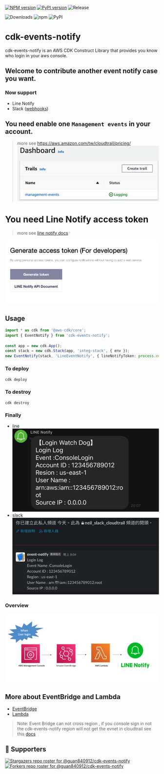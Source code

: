[![NPM version](https://badge.fury.io/js/cdk-events-notify.svg)](https://badge.fury.io/js/cdk-events-notify)
[![PyPI version](https://badge.fury.io/py/cdk-events-notify.svg)](https://badge.fury.io/py/cdk-events-notify)
![Release](https://github.com/guan840912/cdk-s3bucket/workflows/Release/badge.svg)

![Downloads](https://img.shields.io/badge/-DOWNLOADS:-brightgreen?color=gray)
![npm](https://img.shields.io/npm/dt/cdk-events-notify?label=npm&color=orange)
![PyPI](https://img.shields.io/pypi/dm/cdk-events-notify?label=pypi&color=blue)

# cdk-events-notify
cdk-events-notify is an AWS CDK Construct Library that provides you know who login in your aws console. 
## Welcome to contribute another event notify case you want.
### Now support
- Line Notify
- Slack ([webhooks](https://api.slack.com/messaging/webhooks#posting_with_webhooks))

## You need enable one `Management events` in your account.
> more see https://aws.amazon.com/tw/cloudtrail/pricing/
![](./images/management-events.png)
# You need Line Notify access token
> more see [line notify docs](https://notify-bot.line.me/doc/en/) 

![](./images/access-token.png)

## Usage 
```ts
import * as cdk from '@aws-cdk/core';
import { EventNotify } from 'cdk-events-notify';

const app = new cdk.App();
const stack = new cdk.Stack(app, 'integ-stack', { env });
new EventNotify(stack, 'LineEventNotify', { lineNotifyToken: process.env.LINE_NOTIFY_TOKEN });

```
### To deploy
```bash
cdk deploy
```
### To destroy
```bash
cdk destroy
```
### Finally
- line
  ![](./images/line-chat.jpg)
- slack
  ![](./images/slack.jpg)
### Overview 
![](./images/overview.png)

## More about EventBridge and Lambda
- [EventBridge](https://docs.aws.amazon.com/eventbridge/latest/userguide/aws-events.html)
- [Lambda](https://docs.aws.amazon.com/lambda/latest/dg/welcome.html)
> Note: Event Bridge can not cross region , if you console sign in not the cdk-events-notify region will not get the evnet in cloudtrail see this [docs](https://docs.aws.amazon.com/IAM/latest/UserGuide/cloudtrail-integration.html#cloudtrail-integration_signin-regions)

## :clap:  Supporters
[![Stargazers repo roster for @guan840912/cdk-events-notify](https://reporoster.com/stars/guan840912/cdk-events-notify)](https://github.com/guan840912/cdk-events-notify/stargazers)
[![Forkers repo roster for @guan840912/cdk-events-notify](https://reporoster.com/forks/guan840912/cdk-events-notify)](https://github.com/guan840912/cdk-events-notify/network/members)